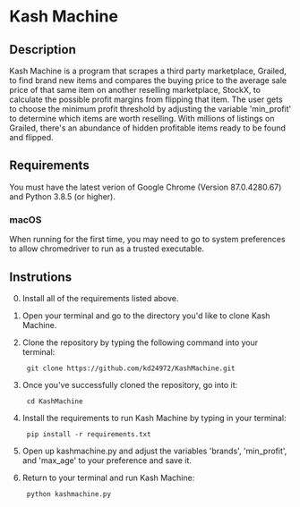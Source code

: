 # Kash Machine 

## Description
Kash Machine is a program that scrapes a third party marketplace, Grailed, to 
find brand new items and compares the buying price to the average sale price 
of that same item on another reselling marketplace, StockX, to calculate the 
possible profit margins from flipping that item. The user gets to choose the 
minimum profit threshold by adjusting the variable 'min_profit' to determine 
which items are worth reselling. With millions of listings on Grailed, there's 
an abundance of hidden profitable items ready to be found and flipped. 

## Requirements
You must have the latest verion of Google Chrome (Version 87.0.4280.67) and 
Python 3.8.5 (or higher). 


### macOS
When running for the first time, you may need to go to system preferences to 
allow chromedriver to run as a trusted executable.

## Instrutions
0. Install all of the requirements listed above. 
1. Open your terminal and go to the directory you'd like to clone Kash Machine.
2. Clone the repository by typing the following command into your terminal:  
	
		git clone https://github.com/kd24972/KashMachine.git

3. Once you've successfully cloned the repository, go into it: 
	
		cd KashMachine	

4. Install the requirements to run Kash Machine by typing in your terminal: 
	
		pip install -r requirements.txt

5. Open up kashmachine.py and adjust the variables 'brands', 'min_profit', and 
'max_age' to your preference and save it. 

6. Return to your terminal and run Kash Machine: 
	
		python kashmachine.py
